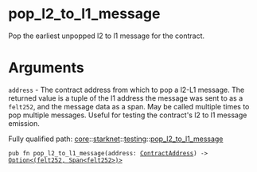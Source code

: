 # pop_l2_to_l1_message

Pop the earliest unpopped l2 to l1 message for the contract.
# Arguments

`address` - The contract address from which to pop a l2-L1 message.
The returned value is a tuple of the l1 address the message was sent to as a `felt252`, and the
message data as a span.
May be called multiple times to pop multiple messages.
Useful for testing the contract's l2 to l1 message emission.

Fully qualified path: [core](./core.md)::[starknet](./core-starknet.md)::[testing](./core-starknet-testing.md)::[pop_l2_to_l1_message](./core-starknet-testing-pop_l2_to_l1_message.md)

<pre><code class="language-cairo">pub fn pop_l2_to_l1_message(address: <a href="core-starknet-contract_address-ContractAddress.html">ContractAddress</a>) -&gt; <a href="core-option-Option.html">Option&lt;(felt252, Span&lt;felt252&gt;)&gt;</a></code></pre>

